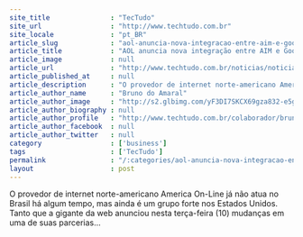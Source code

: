 ```yaml
---
site_title               : "TecTudo"
site_url                 : "http://www.techtudo.com.br"
site_locale              : "pt_BR"
article_slug             : "aol-anuncia-nova-integracao-entre-aim-e-google-talk"
article_title            : "AOL anuncia nova integração entre AIM e Google Talk"
article_image            : null
article_url              : "http://www.techtudo.com.br/noticias/noticia/2011/05/aol-anuncia-nova-integracao-entre-aim-e-google-talk.html"
article_published_at     : null
article_description      : "O provedor de internet norte-americano America On-Line já não atua no Brasil há algum tempo, mas ainda é um grupo forte nos Estados Unidos. Tanto que a gigante da web anunciou nesta terça-feira (10) mudanças em uma de suas parcerias..."
article_author_name      : "Bruno do Amaral"
article_author_image     : "http://s2.glbimg.com/yF3DI7SKCX69gza832-e5gJ-cGg=/30x30/s2.glbimg.com/SVYYFrlpypH6mEii2P704KfRyCc=/0x0:140x140/75x75/s.glbimg.com/po/tt2/f/original/2013/01/24/brunodoamaral.jpg"
article_author_biography : null
article_author_profile   : "http://www.techtudo.com.br/colaborador/bruno-do-amaral.html"
article_author_facebook  : null
article_author_twitter   : null
category                 : ['business']
tags                     : ['TecTudo']
permalink                : "/:categories/aol-anuncia-nova-integracao-entre-aim-e-google-talk/"
layout                   : post
---
```


O provedor de internet norte-americano America On-Line já não atua no Brasil há algum tempo, mas ainda é um grupo forte nos Estados Unidos. Tanto que a gigante da web anunciou nesta terça-feira (10) mudanças em uma de suas parcerias...
